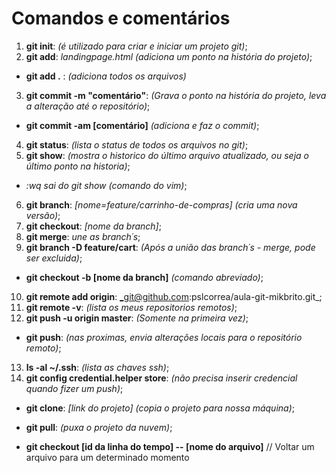 # Comandos e comentários

1. **git init**: _(é utilizado para criar e iniciar um projeto git)_;
2. **git add**: _landingpage.html (adiciona um ponto na história do projeto)_;

- **git add .** : _(adiciona todos os arquivos)_

3. **git commit -m "comentário"**: _(Grava o ponto na história do projeto, leva a alteração até o repositório)_;

- **git commit -am [comentário]** _(adiciona e faz o commit)_;

4. **git status**: _(lista o status de todos os arquivos no git)_;
5. **git show**: _(mostra o historico do último arquivo atualizado, ou seja o último ponto na historia)_;

- _:wq sai do git show (comando do vim)_;

6. **git branch**: _[nome=feature/carrinho-de-compras] (cria uma nova versão)_;
7. **git checkout**: _[nome da branch]_;
8. **git merge**: _une as branch´s_;
9. **git branch -D feature/cart**: _(Após a união das branch´s - merge, pode ser excluida)_;

- **git checkout -b [nome da branch]** _(comando abreviado)_;

10. **git remote add origin**: _git@github.com:pslcorrea/aula-git-mikbrito.git\_;
11. **git remote -v**: _(lista os meus repositorios remotos)_;
12. **git push -u origin master**: _(Somente na primeira vez)_;

- **git push**: _(nas proximas, envia alterações locais para o repositório remoto)_;

13. **ls -al ~/.ssh**: _(lista as chaves ssh)_;
14. **git config credential.helper store**: _(não precisa inserir credencial quando fizer um push)_;

- **git clone**: _[link do projeto] (copia o projeto para nossa máquina)_;

* **git pull**: _(puxa o projeto da nuvem)_;

* **git checkout [id da linha do tempo] -- [nome do arquivo]**
  // Voltar um arquivo para um determinado momento
